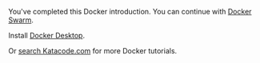 You've completed this Docker introduction. You can continue with [Docker Swarm](https://www.katacoda.com/jointeffort/scenarios/docker-swarm).

Install [Docker Desktop](https://www.docker.com/products/docker-desktop).

Or [search Katacode.com](https://www.katacoda.com/learn?q=docker) for more Docker tutorials.
